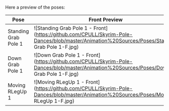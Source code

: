 Here a preview of the poses:



| Pose | Front Preview  | Side Preview |
| ------------- | ------------- | ------------- |
| Standing Grab Pole 1 | ![Standing Grab Pole 1 - Front](https://github.com/CPULL/Skyrim-Pole-Dances/blob/master/Animation%20Sources/Poses/Standing Grab Pole 1-F.jpg)  | ![Standing Grab Pole 1 - Side](https://github.com/CPULL/Skyrim-Pole-Dances/blob/master/Animation%20Sources/Poses/Standing Grab Pole 1-S.jpg)  |
| Down Grab Pole 1 | ![Down Grab Pole 1 - Front](https://github.com/CPULL/Skyrim-Pole-Dances/blob/master/Animation%20Sources/Poses/Down Grab Pole 1-F.jpg) | ![Down Grab Pole 1 - Side](https://github.com/CPULL/Skyrim-Pole-Dances/blob/master/Animation%20Sources/Poses/Down Grab Pole 1-S.jpg) |
| Moving RLegUp 1 | ![Moving RLegUp 1 - Front](https://github.com/CPULL/Skyrim-Pole-Dances/blob/master/Animation%20Sources/Poses/Moving RLegUp 1-F.jpg) | ![Moving RLegUp 1 - Side](https://github.com/CPULL/Skyrim-Pole-Dances/blob/master/Animation%20Sources/Poses/Moving RLegUp 1-S.jpg) |






